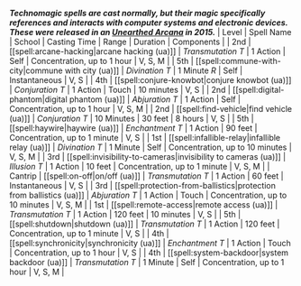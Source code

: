 ***Technomagic spells are cast normally, but their magic specifically references and interacts with computer systems and electronic devices. These were released in an [Unearthed Arcana](https://media.wizards.com/2015/downloads/dnd/UA_ModernMagic.pdf) in 2015.***
| Level | Spell Name | School | Casting Time | Range | Duration | Components |
| 2nd | [[spell:arcane-hacking|arcane hacking (ua)]] | *Transmutation T* | 1 Action | Self | Concentration, up to 1 hour | V, S, M |
| 5th | [[spell:commune-with-city|commune with city (ua)]] | *Divination T* | 1 Minute *R* | Self | Instantaneous | V, S |
| 4th | [[spell:conjure-knowbot|conjure knowbot (ua)]] | *Conjuration T* | 1 Action | Touch | 10 minutes | V, S |
| 2nd | [[spell:digital-phantom|digital phantom (ua)]] | *Abjuration T* | 1 Action | Self | Concentration, up to 1 hour | V, S, M |
| 2nd | [[spell:find-vehicle|find vehicle (ua)]] | *Conjuration T* | 10 Minutes | 30 feet | 8 hours | V, S |
| 5th | [[spell:haywire|haywire (ua)]] | *Enchantment T* | 1 Action | 90 feet | Concentration, up to 1 minute | V, S |
| 1st | [[spell:infallible-relay|infallible relay (ua)]] | *Divination T* | 1 Minute | Self | Concentration, up to 10 minutes | V, S, M |
| 3rd | [[spell:invisibility-to-cameras|invisibility to cameras (ua)]] | *Illusion T* | 1 Action | 10 feet | Concentration, up to 1 minute | V, S, M |
| Cantrip | [[spell:on-off|on/off (ua)]] | *Transmutation T* | 1 Action | 60 feet | Instantaneous | V, S |
| 3rd | [[spell:protection-from-ballistics|protection from ballistics (ua)]] | *Abjuration T* | 1 Action | Touch | Concentration, up to 10 minutes | V, S, M |
| 1st | [[spell:remote-access|remote access (ua)]] | *Transmutation T* | 1 Action | 120 feet | 10 minutes | V, S |
| 5th | [[spell:shutdown|shutdown (ua)]] | *Transmutation T* | 1 Action | 120 feet | Concentration, up to 1 minute | V, S |
| 4th | [[spell:synchronicity|synchronicity (ua)]] | *Enchantment T* | 1 Action | Touch | Concentration, up to 1 hour | V, S |
| 4th | [[spell:system-backdoor|system backdoor (ua)]] | *Transmutation T* | 1 Minute | Self | Concentration, up to 1 hour | V, S, M |